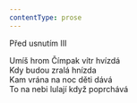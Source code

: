 ```yaml
---
contentType: prose
---
```


Před usnutím III

Umíš hrom Čímpak vítr hvízdá  
Kdy budou zralá hnízda  
Kam vrána na noc děti dává  
To na nebi lulají když poprchává
